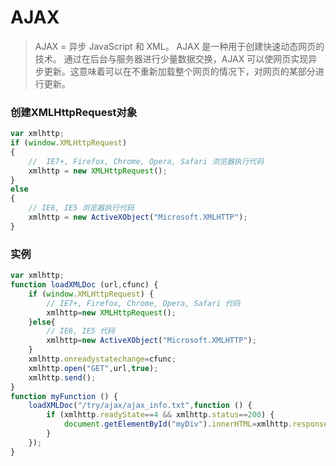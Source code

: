 # AJAX
> AJAX = 异步 JavaScript 和 XML。
AJAX 是一种用于创建快速动态网页的技术。
通过在后台与服务器进行少量数据交换，AJAX 可以使网页实现异步更新。这意味着可以在不重新加载整个网页的情况下，对网页的某部分进行更新。

### 创建XMLHttpRequest对象

```javascript
var xmlhttp;
if (window.XMLHttpRequest)
{
    //  IE7+, Firefox, Chrome, Opera, Safari 浏览器执行代码
	xmlhttp = new XMLHttpRequest();
}
else
{
    // IE6, IE5 浏览器执行代码
    xmlhttp = new ActiveXObject("Microsoft.XMLHTTP");
}
```
### 实例

```javascript
var xmlhttp;
function loadXMLDoc (url,cfunc) {
	if (window.XMLHttpRequest) {
    	// IE7+, Firefox, Chrome, Opera, Safari 代码
		xmlhttp=new XMLHttpRequest();
	}else{
    	// IE6, IE5 代码
		xmlhttp=new ActiveXObject("Microsoft.XMLHTTP");
	}
	xmlhttp.onreadystatechange=cfunc;
	xmlhttp.open("GET",url,true);
	xmlhttp.send();
}
function myFunction () {
	loadXMLDoc("/try/ajax/ajax_info.txt",function () {
		if (xmlhttp.readyState==4 && xmlhttp.status==200) {
			document.getElementById("myDiv").innerHTML=xmlhttp.responseText;
		}
	});
}
```
